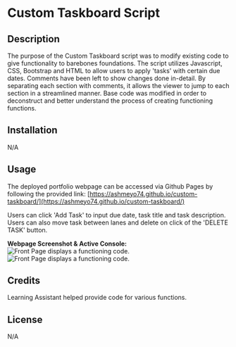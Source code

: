# Custom Taskboard Script

## Description
The purpose of the Custom Taskboard script was to modify existing code to give functionality to barebones foundations. The script utilizes Javascript, CSS, Bootstrap and HTML to allow users to apply 'tasks' with certain due dates.
Comments have been left to show changes done in-detail. By separating each section with comments, it allows the viewer to jump to each section in a streamlined manner. Base code was modified in order to deconstruct and better understand the process of creating functioning functions. 

## Installation

N/A

## Usage
The deployed portfolio webpage can be accessed via Github Pages by following the provided link: [https://ashmeyo74.github.io/custom-taskboard/](https://ashmeyo74.github.io/custom-taskboard/) 

Users can click 'Add Task' to input due date, task title and task description. Users can also move task between lanes and delete on click of the 'DELETE TASK' button.

**Webpage Screenshot & Active Console:**
![Front Page displays a functioning code.](https://i.gyazo.com/dabdd883f1c5c47f64444aa9f80a721c.gif)
![Front Page displays a functioning code.](https://i.gyazo.com/0b7f4bc3db65d5652acede315e16c797.gif)

## Credits
Learning Assistant helped provide code for various functions.

## License
N/A
